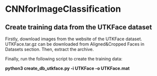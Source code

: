 # CNNforImageClassification
## Create training data from the UTKFace dataset

Firstly, download images from the website of the UTKFace dataset. UTKFace.tar.gz can be downloaded from Aligned&Cropped Faces in Datasets section. Then, extract the archive.

Finally, run the following script to create the training data:


**python3 create_db_utkface.py -i UTKFace -o UTKFace.mat**
